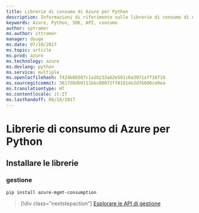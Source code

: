 ```yaml
---
title: Librerie di consumo di Azure per Python
description: Informazioni di riferimento sulle librerie di consumo di Azure per Python
keywords: Azure, Python, SDK, API, consumo
author: sptramer
ms.author: sttramer
manager: douge
ms.date: 07/10/2017
ms.topic: article
ms.prod: azure
ms.technology: azure
ms.devlang: python
ms.service: multiple
ms.openlocfilehash: f424b8b567c1a2b233a62e581c6a3971aff16718
ms.sourcegitcommit: 3617d0db0111bbc00072ff8161de2d76606ce0ea
ms.translationtype: HT
ms.contentlocale: it-IT
ms.lasthandoff: 08/18/2017
---
```

# <a name="azure-consumption-libraries-for-python"></a>Librerie di consumo di Azure per Python

## <a name="install-the-libraries"></a>Installare le librerie


### <a name="management"></a>gestione

```bash
pip install azure-mgmt-consumption
```
> [!div class="nextstepaction"]
> [Esplorare le API di gestione](/python/api/overview/azure/consumption/managementlibrary)